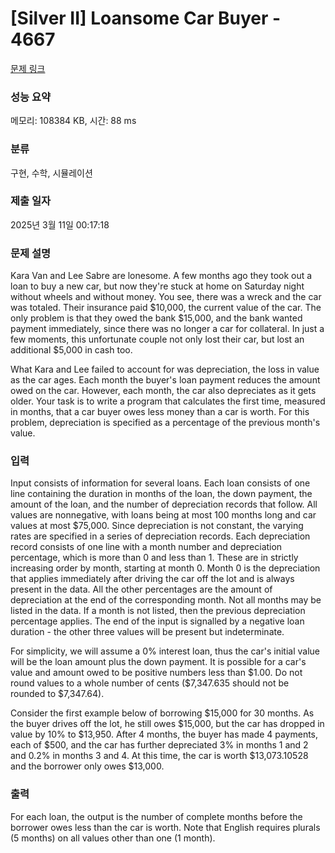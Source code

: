 # [Silver II] Loansome Car Buyer - 4667 

[문제 링크](https://www.acmicpc.net/problem/4667) 

### 성능 요약

메모리: 108384 KB, 시간: 88 ms

### 분류

구현, 수학, 시뮬레이션

### 제출 일자

2025년 3월 11일 00:17:18

### 문제 설명

<p>Kara Van and Lee Sabre are lonesome. A few months ago they took out a loan to buy a new car, but now they're stuck at home on Saturday night without wheels and without money. You see, there was a wreck and the car was totaled. Their insurance paid <span>$</span>10,000, the current value of the car. The only problem is that they owed the bank <span>$</span>15,000, and the bank wanted payment immediately, since there was no longer a car for collateral. In just a few moments, this unfortunate couple not only lost their car, but lost an additional <span>$</span>5,000 in cash too.</p>

<p>What Kara and Lee failed to account for was depreciation, the loss in value as the car ages. Each month the buyer's loan payment reduces the amount owed on the car. However, each month, the car also depreciates as it gets older. Your task is to write a program that calculates the first time, measured in months, that a car buyer owes less money than a car is worth. For this problem, depreciation is specified as a percentage of the previous month's value.</p>

### 입력 

 <p>Input consists of information for several loans. Each loan consists of one line containing the duration in months of the loan, the down payment, the amount of the loan, and the number of depreciation records that follow. All values are nonnegative, with loans being at most 100 months long and car values at most <span>$</span>75,000. Since depreciation is not constant, the varying rates are specified in a series of depreciation records. Each depreciation record consists of one line with a month number and depreciation percentage, which is more than 0 and less than 1. These are in strictly increasing order by month, starting at month 0. Month 0 is the depreciation that applies immediately after driving the car off the lot and is always present in the data. All the other percentages are the amount of depreciation at the end of the corresponding month. Not all months may be listed in the data. If a month is not listed, then the previous depreciation percentage applies. The end of the input is signalled by a negative loan duration - the other three values will be present but indeterminate.</p>

<p>For simplicity, we will assume a 0% interest loan, thus the car's initial value will be the loan amount plus the down payment. It is possible for a car's value and amount owed to be positive numbers less than <span>$</span>1.00. Do not round values to a whole number of cents (<span>$</span>7,347.635 should not be rounded to <span>$</span>7,347.64).</p>

<p>Consider the first example below of borrowing <span>$</span>15,000 for 30 months. As the buyer drives off the lot, he still owes <span>$</span>15,000, but the car has dropped in value by 10% to <span>$</span>13,950. After 4 months, the buyer has made 4 payments, each of <span>$</span>500, and the car has further depreciated 3% in months 1 and 2 and 0.2% in months 3 and 4. At this time, the car is worth <span>$</span>13,073.10528 and the borrower only owes <span>$</span>13,000.</p>

### 출력 

 <p>For each loan, the output is the number of complete months before the borrower owes less than the car is worth. Note that English requires plurals (5 months) on all values other than one (1 month).</p>


